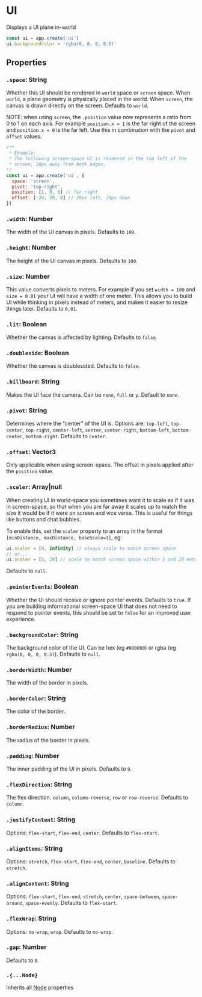 # UI

Displays a UI plane in-world

```jsx
const ui = app.create('ui')
ui.backgroundColor = 'rgba(0, 0, 0, 0.5)'
```

## Properties

### `.space`: String

Whether this UI should be rendered in `world` space or `screen` space.
When `world`, a plane geometry is physically placed in the world.
When `screen`, the canvas is drawn directly on the screen.
Defaults to `world`.

NOTE: when using `screen`, the `.position` value now represents a ratio from 0 to 1 on each axis. For example `position.x = 1` is the far right of the screen and `position.x = 0` is the far left. Use this in combination with the `pivot` and `offset` values.

```jsx
/**
 * Example:
 * The following screen-space UI is rendered in the top left of the 
 * screen, 20px away from both edges.
*/
const ui = app.create('ui', {
  space: 'screen',
  pivot: 'top-right',
  position: [1, 0, 0] // far right
  offset: [-20, 20, 0] // 20px left, 20px down
})
```

### `.width`: Number

The width of the UI canvas in pixels. Defaults to `100`.

### `.height`: Number

The height of the UI canvas in pixels. Defaults to `100`.

### `.size`: Number

This value converts pixels to meters. 
For example if you set `width = 100` and `size = 0.01` your UI will have a width of one meter.
This allows you to build UI while thinking in pixels instead of meters, and makes it easier to resize things later.
Defaults to `0.01`.

### `.lit`: Boolean

Whether the canvas is affected by lighting. Defaults to `false`.

### `.doubleside`: Boolean

Whether the canvas is doublesided. Defaults to `false`.

### `.billboard`: String

Makes the UI face the camera. Can be `none`, `full` or `y`. Default to `none`.

### `.pivot`: String

Determines where the "center" of the UI is.
Options are: `top-left`, `top-center`, `top-right`, `center-left`, `center`, `center-right`, `bottom-left`, `bottom-center`, `bottom-right`.
Defaults to `center`.

### `.offset`: Vector3

Only applicable when using screen-space.
The offset in pixels applied after the `position` value.

### `.scaler`: Array|null

When creating UI in world-space you sometimes want it to scale as if it was in screen-space, so that when you are far away it scales up to match the size it would be if it were on screen and vice versa. This is useful for things like buttons and chat bubbles.

To enable this, set the `scaler` property to an array in the format `[minDistance, maxDistance, baseScale=1]`, eg:

```jsx
ui.scaler = [0, Infinity] // always scale to match screen space
// or...
ui.scaler = [5, 20] // scale to match screen space within 5 and 20 meters
```

Defaults to `null`.

### `.pointerEvents`: Boolean

Whether the UI should receive or ignore pointer events. Defaults to `true`.
If you are building informational screen-space UI that does not need to respond to pointer events, this should be set to `false` for an improved user experience.

### `.backgroundColor`: String

The background color of the UI. 
Can be hex (eg `#000000`) or rgba (eg `rgba(0, 0, 0, 0.5)`).
Defaults to `null`.

### `.borderWidth`: Number

The width of the border in pixels.

### `.borderColor`: String

The color of the border.

### `.borderRadius`: Number

The radius of the border in pixels.

### `.padding`: Number

The inner padding of the UI in pixels.
Defaults to `0`.

### `.flexDirection`: String

The flex direction. `column`, `column-reverse`, `row` or `row-reverse`.
Defaults to `column`.

### `.justifyContent`: String

Options: `flex-start`, `flex-end`, `center`.
Defaults to `flex-start`.

### `.alignItems`: String

Options: `stretch`, `flex-start`, `flex-end`, `center`, `baseline`.
Defaults to `stretch`.

### `.alignContent`: String

Options: `flex-start`, `flex-end`, `stretch`, `center`, `space-between`, `space-around`, `space-evenly`.
Defaults to `flex-start`.

### `.flexWrap`: String

Options: `no-wrap`, `wrap`.
Defaults to `no-wrap`.

### `.gap`: Number

Defaults to `0`.

### `.{...Node}`

Inherits all [Node](/docs/ref/Node.md) properties

